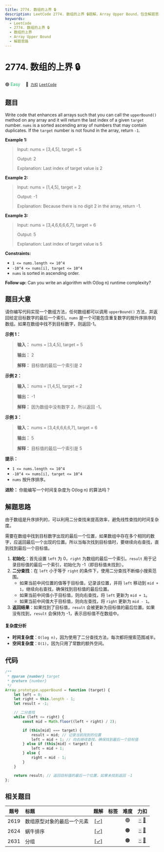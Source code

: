 ```yaml
---
title: 2774. 数组的上界 🔒
description: LeetCode 2774. 数组的上界 🔒题解，Array Upper Bound，包含解题思路、复杂度分析以及完整的 JavaScript 代码实现。
keywords:
  - LeetCode
  - 2774. 数组的上界 🔒
  - 数组的上界
  - Array Upper Bound
  - 解题思路
---
```


# 2774. 数组的上界 🔒

🟢 <font color=#15bd66>Easy</font>&emsp; 🔗&ensp;[`力扣`](https://leetcode.cn/problems/array-upper-bound) [`LeetCode`](https://leetcode.com/problems/array-upper-bound)

## 题目

Write code that enhances all arrays such that you can call the `upperBound()`
method on any array and it will return the last index of a given `target`
number. `nums` is a sorted ascending array of numbers that may contain
duplicates. If the `target` number is not found in the array, return `-1`.

**Example 1:**

> Input: nums = [3,4,5], target = 5
>
> Output: 2
>
> Explanation: Last index of target value is 2

**Example 2:**

> Input: nums = [1,4,5], target = 2
>
> Output: -1
>
> Explanation: Because there is no digit 2 in the array, return -1.

**Example 3:**

> Input: nums = [3,4,6,6,6,6,7], target = 6
>
> Output: 5
>
> Explanation: Last index of target value is 5

**Constraints:**

- `1 <= nums.length <= 10^4`
- `-10^4 <= nums[i], target <= 10^4`
- `nums` is sorted in ascending order.

**Follow up:** Can you write an algorithm with O(log n) runtime complexity?

## 题目大意

请你编写代码实现一个数组方法，任何数组都可以调用 `upperBound()` 方法，并返回给定目标数字的最后一个索引。`nums`
是一个可能包含重复数字的按升序排序的数组。如果在数组中找不到目标数字，则返回-1。

**示例 1：**

> **输入：** nums = [3,4,5], target = 5
>
> **输出：** 2
>
> **解释：** 目标值的最后一个索引是 2

**示例 2：**

> **输入：** nums = [1,4,5], target = 2
>
> **输出：** -1
>
> **解释：** 因为数组中没有数字 2，所以返回 -1。

**示例 3：**

> **输入：** nums = [3,4,6,6,6,6,7], target = 6
>
> **输出：** 5
>
> **解释：** 目标值的最后一个索引是 5

**提示：**

- `1 <= nums.length <= 10^4`
- `-10^4 <= nums[i], target <= 10^4`
- `nums` 按升序排序。

**进阶：** 你能编写一个时间复杂度为 O(log n) 的算法吗？

## 解题思路

由于数组是升序排列的，可以利用二分查找来提高效率，避免线性查找的时间复杂度。

需要在数组中找到目标数字出现的最后一个位置，如果数组中存在多个相同的数字，应返回最后一个出现的位置。所以当每次找到目标值时，要继续向右查找，直到找到最后一个目标值。

1. **初始化**：首先设置 `left` 为 0，`right` 为数组的最后一个索引。`result` 用于记录目标值的最后一个索引，初始化为 -1（即目标值未找到）。
2. **二分查找**：在 `left` 小于等于 `right` 的条件下，使用二分查找不断缩小搜索范围。
   - 如果当前中间位置的值等于目标值，记录该位置，并将 `left` 移动到 `mid + 1`，继续向右查找，确保找到目标值的最后位置。
   - 如果当前中间值小于目标值，则向右查找，将 `left` 更新为 `mid + 1`。
   - 如果当前中间值大于目标值，则向左查找，将 `right` 更新为 `mid - 1`。
3. **返回结果**：如果找到了目标值，`result` 会被更新为目标值的最后位置。如果没有找到，`result` 会保持为 -1，表示目标值不在数组中。

#### 复杂度分析

- **时间复杂度**：`O(log n)`，因为使用了二分查找方法，每次都将搜索范围减半。
- **空间复杂度**：`O(1)`，因为只用了常数的额外空间。

## 代码

```javascript
/**
 * @param {number} target
 * @return {number}
 */
Array.prototype.upperBound = function (target) {
	let left = 0;
	let right = this.length - 1;
	let result = -1;

	// 二分查找
	while (left <= right) {
		const mid = Math.floor((left + right) / 2);

		if (this[mid] === target) {
			result = mid; // 记录当前找到的位置
			left = mid + 1; // 向右继续查找，确保找到最后一个目标值
		} else if (this[mid] < target) {
			left = mid + 1;
		} else {
			right = mid - 1;
		}
	}

	return result; // 返回目标值的最后一个位置，如果未找到返回 -1
};
```

## 相关题目

<!-- prettier-ignore -->
| 题号 | 标题 | 题解 | 标签 | 难度 | 力扣 |
| :------: | :------ | :------: | :------ | :------: | :------: |
| 2619 | 数组原型对象的最后一个元素 | [[✓]](/problem/2619.md) |  | 🟢 | [🀄️](https://leetcode.cn/problems/array-prototype-last) [🔗](https://leetcode.com/problems/array-prototype-last) |
| 2624 | 蜗牛排序 | [[✓]](/problem/2624.md) |  | 🟠 | [🀄️](https://leetcode.cn/problems/snail-traversal) [🔗](https://leetcode.com/problems/snail-traversal) |
| 2631 | 分组 | [[✓]](/problem/2631.md) |  | 🟠 | [🀄️](https://leetcode.cn/problems/group-by) [🔗](https://leetcode.com/problems/group-by) |
